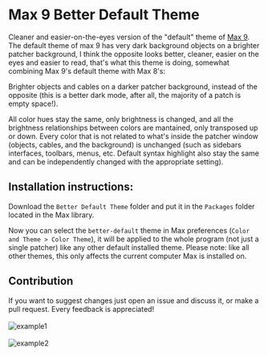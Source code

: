 # Max 9 Better Default Theme
Cleaner and easier-on-the-eyes version of the "default" theme of [Max 9](http://cycling74.com/products/max/).
The default theme of max 9 has very dark background objects on a brighter patcher background, I think the opposite looks better, cleaner, easier on the eyes and easier to read, that's what this theme is doing, somewhat combining Max 9's default theme with Max 8's:

Brighter objects and cables on a darker patcher background, instead of the opposite (this is a better dark mode, after all, the majority of a patch is empty space!).

All color hues stay the same, only brightness is changed, and all the brightness relationships between colors are mantained, only transposed up or down. Every color that is not related to what's inside the patcher window (objects, cables, and the background) is unchanged (such as sidebars interfaces, toolbars, menus, etc. Default syntax highlight also stay the same and can be independently changed with the appropriate setting).

## Installation instructions:

Download the `Better Default Theme` folder and put it in the `Packages` folder located in the Max library.

Now you can select the `better-default` theme in Max preferences (`Color and Theme > Color Theme`), it will be applied to the whole program (not just a single patcher) like any other default installed theme. Please note: like all other themes, this only affects the current computer Max is installed on.  

## Contribution

If you want to suggest changes just open an issue and discuss it, or make a pull request. Every feedback is appreciated!
\
\
![example1](https://github.com/user-attachments/assets/967c8f00-e37e-492f-9d12-d7431d041600)
\
\
![example2](https://github.com/user-attachments/assets/df8d5c69-3b08-426a-b159-620d3e34ac17)
